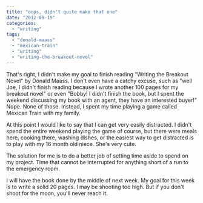 ```yaml
---
title: "oops, didn't quite make that one"
date: "2012-08-19"
categories: 
  - "writing"
tags: 
  - "donald-maass"
  - "mexican-train"
  - "writing"
  - "writing-the-breakout-novel"
---
```


That's right, I didn't make my goal to finish reading "Writing the Breakout Novel" by Donald Maass. I don't even have a catchy excuse, such as "well Joe, I didn't finish reading because I wrote another 100 pages for my breakout novel" or even "Bobby! I didn't finish the book, but I spent the weekend discussing my book with an agent, they have an interested buyer!" Nope. None of those. Instead, I spent my time playing a game called Mexican Train with my family.

At this point I would like to say that I can get very easily distracted. I didn't spend the entire weekend playing the game of course, but there were meals here, cooking there, washing dishes, or the easiest way to get distracted is to play with my 16 month old niece. She's very cute.

The solution for me is to do a better job of setting time aside to spend on my project. Time that cannot be interrupted for anything short of a run to the emergency room.

I will have the book done by the middle of next week. My goal for this week is to write a solid 20 pages. I may be shooting too high. But if you don't shoot for the moon, you'll never reach it.
